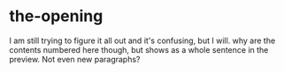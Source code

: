 # the-opening
I am still trying to figure it all out and it's confusing, but I will.
why are the contents numbered here though, but shows as a whole sentence in the preview.
Not even new paragraphs? 
